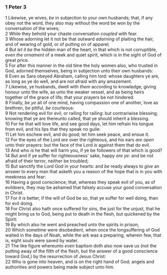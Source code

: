 ### 1 Peter 3

1 Likewise, ye wives, *be* in subjection to your own husbands; that, if any obey not the word, they also may without the word be won by the conversation of the wives;  
2 While they behold your chaste conversation *coupled* with fear.  
3 Whose adorning let it not be that outward *adorning* of plaiting the hair, and of wearing of gold, or of putting on of apparel;  
4 But *let it be* the hidden man of the heart, in that which is not corruptible, *even the ornament* of a meek and quiet spirit, which is in the sight of God of great price.  
5 For after this manner in the old time the holy women also, who trusted in God, adorned themselves, being in subjection unto their own husbands:  
6 Even as Sara obeyed Abraham, calling him lord: whose daughters ye are, as long as ye do well, and are not afraid with any amazement.  
7 Likewise, ye husbands, dwell with *them* according to knowledge, giving honour unto the wife, as unto the weaker vessel, and as being heirs together of the grace of life; that your prayers be not hindered.  
8 Finally, *be ye* all of one mind, having compassion one of another, love as brethren, *be* pitiful, *be* courteous:  
9 Not rendering evil for evil, or railing for railing: but contrariwise blessing; knowing that ye are thereunto called, that ye should inherit a blessing.  
10 For he that will love life, and see good days, let him refrain his tongue from evil, and his lips that they speak no guile:  
11 Let him eschew evil, and do good; let him seek peace, and ensue it.  
12 For the eyes of the Lord *are* over the righteous, and his ears *are open* unto their prayers: but the face of the Lord *is* against them that do evil.  
13 And who *is* he that will harm you, if ye be followers of that which is good?  
14 But and if ye suffer for righteousness' sake, happy *are ye*: and be not afraid of their terror, neither be troubled;  
15 But sanctify the Lord God in your hearts: and *be* ready always to *give* an answer to every man that asketh you a reason of the hope that is in you with meekness and fear:  
16 Having a good conscience; that, whereas they speak evil of you, as of evildoers, they may be ashamed that falsely accuse your good conversation in Christ.  
17 For *it is* better, if the will of God be so, that ye suffer for well doing, than for evil doing.  
18 For Christ also hath once suffered for sins, the just for the unjust, that he might bring us to God, being put to death in the flesh, but quickened by the Spirit:  
19 By which also he went and preached unto the spirits in prison;  
20 Which sometime were disobedient, when once the longsuffering of God waited in the days of Noah, while the ark was a preparing, wherein few, that is, eight souls were saved by water.  
21 The like figure whereunto *even* baptism doth also now save us (not the putting away of the filth of the flesh, but the answer of a good conscience toward God,) by the resurrection of Jesus Christ:  
22 Who is gone into heaven, and is on the right hand of God; angels and authorities and powers being made subject unto him.  
